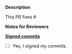 **Description**

This PR fixes #

**Notes for Reviewers**


**[Signed commits](https://github.com/khulnasoft/meshplay/getnighthawk/blob/master/CONTRIBUTING.md#signing-off-on-commits-developer-certificate-of-origin)**
- [ ] Yes, I signed my commits.
 

<!--
Thank you for contributing to Meshplay! 

Contributing Conventions:

1. Include descriptive PR titles with [<component-name>] prepended.
2. Build and test your changes before submitting a PR. 
3. Sign your commits

By following the community's contribution conventions upfront, the review process will 
be accelerated and your PR merged more quickly.
-->
